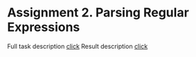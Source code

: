 # Assignment 2. Parsing Regular Expressions
Full task description [click](assignment_2.pdf)
Result description [click](description_assignment2.pdf)
